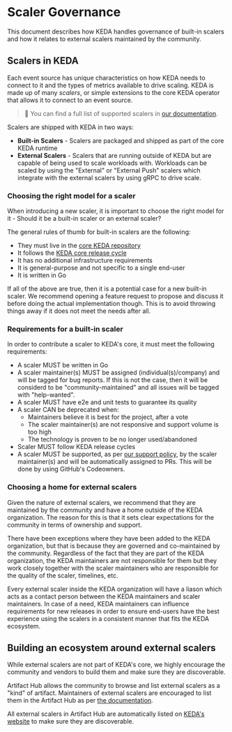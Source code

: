 # Scaler Governance

This document describes how KEDA handles governance of built-in scalers and how it relates to external scalers maintained by the community.

## Scalers in KEDA

Each event source has unique characteristics on how KEDA needs to connect to it and the types of metrics available to drive scaling. KEDA is made up of many *scalers*, or simple extensions to the core KEDA operator that allows it to connect to an event source.

> 📝 You can find a full list of supported scalers in [our documentation](https://keda.sh/docs/latest/scalers/).

Scalers are shipped with KEDA in two ways:

- **Built-in Scalers** - Scalers are packaged and shipped as part of the core KEDA runtime
- **External Scalers** - Scalers that are running outside of KEDA but are capable of being used to scale workloads with. Workloads can be scaled by using the "External" or "External Push" scalers which integrate with the external scalers by using gRPC to drive scale.

### Choosing the right model for a scaler

When introducing a new scaler, it is important to choose the right model for it - Should it be a built-in scaler or an external scaler?

The general rules of thumb for built-in scalers are the following:

- They must live in the [core KEDA repository](http://github.com/kedacore/keda)
- It follows the [KEDA core release cycle](https://github.com/kedacore/keda/blob/main/ROADMAP.md#upcoming-release-cycles)
- It has no additional infrastructure requirements
- It is general-purpose and not specific to a single end-user
- It is written in Go

If all of the above are true, then it is a potential case for a new built-in scaler. We recommend opening a feature request to propose and discuss it before doing the actual implementation though. This is to avoid throwing things away if it does not meet the needs after all.

### Requirements for a built-in scaler

In order to contribute a scaler to KEDA's core, it must meet the following requirements:

- A scaler MUST be written in Go
- A scaler maintainer(s) MUST be assigned (individual(s)/company) and will be tagged for bug reports. If this is not the case, then it will be considerd to be "community-maintained" and all issues will be tagged with "help-wanted".
- A scaler MUST have e2e and unit tests to guarantee its quality
- A scaler CAN be deprecated when:
  - Maintainers believe it is best for the project, after a vote
  - The scaler maintainer(s) are not responsive and support volume is too high
  - The technology is proven to be no longer used/abandoned
- Scaler MUST follow KEDA release cycles
- A scaler MUST be supported, as per [our support policy](SUPPORT.md), by the scaler maintainer(s) and will be automatically assigned to PRs. This will be done by using GitHub's Codeowners.

### Choosing a home for external scalers

Given the nature of external scalers, we recommend that they are maintained by the community and have a home outside of the KEDA organization. The reason for this is that it sets clear expectations for the community in terms of ownership and support.

There have been exceptions where they have been added to the KEDA organization, but that is because they are governed and co-maintained by the community. Regardless of the fact that they are part of the KEDA organization, the KEDA maintainers are not responsible for them but they work closely together with the scaler maintainers who are responsible for the quality of the scaler, timelines, etc.

Every external scaler inside the KEDA organization will have a liason which acts as a contact person between the KEDA maintainers and scaler maintainers. In case of a need, KEDA maintainers can influence requirements for new releases in order to ensure end-users have the best experience using the scalers in a consistent manner that fits the KEDA ecosystem.

## Building an ecosystem around external scalers

While external scalers are not part of KEDA's core, we highly encourage the community and vendors to build them and make sure they are discoverable.

Artifact Hub allows the community to browse and list external scalers as a "kind" of artifact. Maintainers of external scalers are encouraged to list them in the Artifact Hub as per [the documentation](https://artifacthub.io/docs/topics/repositories/#keda-scalers-repositories).

All external scalers in Artifact Hub are automatically listed on [KEDA's website](https://keda.sh/docs/latest/scalers/) to make sure they are discoverable.
